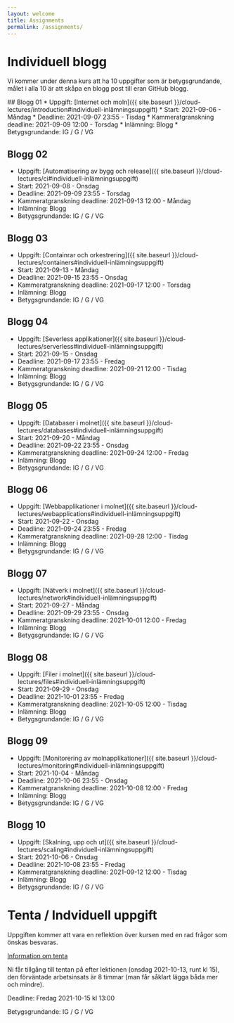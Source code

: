 ```yaml
---
layout: welcome
title: Assignments
permalink: /assignments/
---
```


# Individuell blogg

Vi kommer under denna kurs att ha 10 uppgifter som är betygsgrundande, målet i alla 10 är att skåpa en blogg post till eran GitHub blogg.
<div class="assignmentlist" markdown="1">
## Blogg 01
* Uppgift: [Internet och moln]({{ site.baseurl }}/cloud-lectures/introduction#individuell-inlämningsuppgift)
* Start: 2021-09-06 - Måndag
* Deadline: 2021-09-07 23:55 - Tisdag
* Kammeratgranskning deadline: 2021-09-09 12:00 - Torsdag
* Inlämning: Blogg
* Betygsgrundande: IG / G / VG

## Blogg 02
* Uppgift: [Automatisering av bygg och release]({{ site.baseurl }}/cloud-lectures/ci#individuell-inlämningsuppgift)
* Start: 2021-09-08 - Onsdag
* Deadline: 2021-09-09 23:55 - Torsdag
* Kammeratgranskning deadline: 2021-09-13 12:00 - Måndag
* Inlämning: Blogg
* Betygsgrundande: IG / G / VG

## Blogg 03
* Uppgift: [Containrar och orkestrering]({{ site.baseurl }}/cloud-lectures/containers#individuell-inlämningsuppgift)
* Start: 2021-09-13 - Måndag
* Deadline: 2021-09-15 23:55 - Onsdag
* Kammeratgranskning deadline: 2021-09-17 12:00 - Torsdag
* Inlämning: Blogg
* Betygsgrundande: IG / G / VG

## Blogg 04
* Uppgift: [Severless applikationer]({{ site.baseurl }}/cloud-lectures/serverless#individuell-inlämningsuppgift)
* Start: 2021-09-15 - Onsdag
* Deadline: 2021-09-17 23:55 - Fredag
* Kammeratgranskning deadline: 2021-09-21 12:00 - Tisdag
* Inlämning: Blogg
* Betygsgrundande: IG / G / VG

## Blogg 05
* Uppgift: [Databaser i molnet]({{ site.baseurl }}/cloud-lectures/databases#individuell-inlämningsuppgift)
* Start: 2021-09-20 - Måndag
* Deadline: 2021-09-22 23:55 - Onsdag
* Kammeratgranskning deadline: 2021-09-24 12:00 - Fredag
* Inlämning: Blogg
* Betygsgrundande: IG / G / VG

## Blogg 06
* Uppgift: [Webbapplikationer i molnet]({{ site.baseurl }}/cloud-lectures/webapplications#individuell-inlämningsuppgift)
* Start: 2021-09-22 - Onsdag
* Deadline: 2021-09-24 23:55 - Fredag
* Kammeratgranskning deadline: 2021-09-28 12:00 - Tisdag
* Inlämning: Blogg
* Betygsgrundande: IG / G / VG

## Blogg 07
* Uppgift: [Nätverk i molnet]({{ site.baseurl }}/cloud-lectures/network#individuell-inlämningsuppgift)
* Start: 2021-09-27 - Måndag
* Deadline: 2021-09-29 23:55 - Onsdag
* Kammeratgranskning deadline: 2021-10-01 12:00 - Fredag
* Inlämning: Blogg
* Betygsgrundande: IG / G / VG

## Blogg 08
* Uppgift: [Filer i molnet]({{ site.baseurl }}/cloud-lectures/files#individuell-inlämningsuppgift)
* Start: 2021-09-29 - Onsdag
* Deadline: 2021-10-01 23:55 - Fredag
* Kammeratgranskning deadline: 2021-10-05 12:00 - Tisdag
* Inlämning: Blogg
* Betygsgrundande: IG / G / VG

## Blogg 09
* Uppgift: [Monitorering av molnapplikationer]({{ site.baseurl }}/cloud-lectures/monitoring#individuell-inlämningsuppgift)
* Start: 2021-10-04 - Måndag
* Deadline: 2021-10-06 23:55 - Onsdag
* Kammeratgranskning deadline: 2021-10-08 12:00 - Fredag
* Inlämning: Blogg
* Betygsgrundande: IG / G / VG

## Blogg 10
* Uppgift: [Skalning, upp och ut]({{ site.baseurl }}/cloud-lectures/scaling#individuell-inlämningsuppgift)
* Start: 2021-10-06 - Onsdag
* Deadline: 2021-10-08 23:55 - Fredag
* Kammeratgranskning deadline: 2021-09-12 12:00 - Tisdag
* Inlämning: Blogg
* Betygsgrundande: IG / G / VG
</div>

# Tenta / Indviduell uppgift

Uppgiften kommer att vara en reflektion över kursen med en rad frågor som önskas besvaras.

[Information om tenta](tenta)

Ni får tillgång till tentan på efter lektionen (onsdag 2021-10-13, runt kl 15), den förväntade arbetsinsats är 8 timmar (man får såklart lägga båda mer och mindre).

Deadline: Fredag 2021-10-15 kl 13:00

Betygsgrundande: IG / G / VG